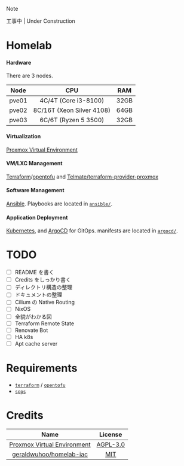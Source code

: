 > [!NOTE]
> 工事中 | Under Construction

# Homelab

#### Hardware
There are 3 nodes.

| Node |            CPU            | RAM  |
|:----:|:-------------------------:|:----:|
| pve01 |   4C/4T (Core i3-8100)    | 32GB |
| pve02 | 8C/16T (Xeon Silver 4108) | 64GB |
| pve03 |   6C/6T (Ryzen 5 3500)    | 32GB |

#### Virtualization
[Proxmox Virtual Environment](https://www.proxmox.com/en/products/proxmox-virtual-environment/overview)

#### VM/LXC Management
[Terraform](https://github.com/hashicorp/terraform)/[opentofu](https://github.com/opentofu/opentofu) and [Telmate/terraform-provider-proxmox](https://github.com/Telmate/terraform-provider-proxmox)

#### Software Management
[Ansible](https://github.com/ansible/ansible). Playbooks are located in [`ansible/`](ansible/).

#### Application Deployment
[Kubernetes](https://kubernetes.io), and [ArgoCD](https://argo-cd.readthedocs.io/en/stable/) for GitOps.
manifests are located in [`argocd/`](argocd/).

# TODO
- [ ] README を書く
- [ ] Credits をしっかり書く
- [ ] ディレクトリ構造の整理
- [ ] ドキュメントの整理
- [ ] Cilium の Native Routing
- [ ] NixOS
- [ ] 全貌がわかる図
- [ ] Terraform Remote State
- [ ] Renovate Bot
- [ ] HA k8s
- [ ] Apt cache server

# Requirements

- [`terraform`](https://github.com/hashicorp/terraform) / [`opentofu`](https://github.com/opentofu/opentofu)
- [`sops`](https://github.com/getsops/sops)

# Credits
|                                 Name                                  |                                License                                |
|:---------------------------------------------------------------------:|:---------------------------------------------------------------------:|
| [Proxmox Virtual Environment](https://www.proxmox.com/en/products/proxmox-virtual-environment/overview) | [AGPL-3.0](https://www.gnu.org/licenses/agpl-3.0.html#license-text) |
| [geraldwuhoo/homelab-iac](https://github.com/geraldwuhoo/homelab-iac) | [MIT](https://github.com/geraldwuhoo/homelab-iac/blob/master/LICENSE) |